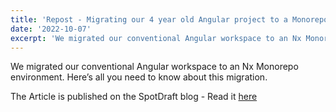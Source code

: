 ```yaml
---
title: 'Repost - Migrating our 4 year old Angular project to a Monorepo'
date: '2022-10-07'
excerpt: 'We migrated our conventional Angular workspace to an Nx Monorepo environment. Here’s all you need to know about this migration.'
---
```


We migrated our conventional Angular workspace to an Nx Monorepo environment. Here’s all you need to know about this migration.

The Article is published on the SpotDraft blog - Read it [here](https://web.archive.org/web/20221106072720/https://www.spotdraft.com/blog/frontend-migration-to-monorepo)
